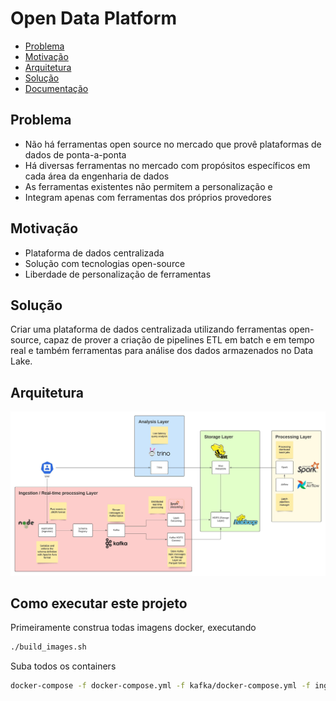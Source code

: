 # Open Data Platform

- [Problema](#problema)
- [Motivação](#motivação)
- [Arquitetura](#arquitetura)
- [Solução](#solução)
- [Documentação](./doc/monography/readme.md)

## Problema

- Não há ferramentas open source no mercado que provê plataformas de dados de ponta-a-ponta
- Há diversas ferramentas no mercado com propósitos específicos em cada área da engenharia de dados
- As ferramentas existentes não permitem a personalização e
- Integram apenas com ferramentas dos próprios provedores

## Motivação

- Plataforma de dados centralizada
- Solução com tecnologias open-source
- Liberdade de personalização de ferramentas

## Solução

Criar uma plataforma de dados centralizada utilizando ferramentas open-source, capaz de prover a criação de pipelines ETL em batch e em tempo real e também ferramentas para análise dos dados armazenados no Data Lake.

## Arquitetura

![Initial archtecture](./doc/images/architecture.jpeg)

## Como executar este projeto

Primeiramente construa todas imagens docker, executando

```bash
./build_images.sh
```

Suba todos os containers

```bash
docker-compose -f docker-compose.yml -f kafka/docker-compose.yml -f ingestion/docker-compose.yml up
```
